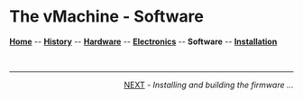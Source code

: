 # The vMachine - Software

**[Home](readme.md)** --
**[History](history.md)** --
**[Hardware](hardware.md)** --
**[Electronics](electronics.md)** --
**Software** --
**[Installation](installation.md)**



<br>
<hr>
<div style="text-align: right">
<a href='installation.md'>NEXT</a><i> - Installing and building the firmware ...</i>
</div>
